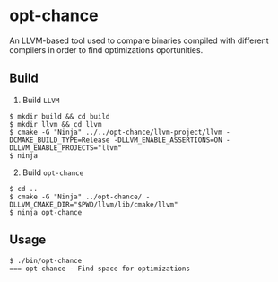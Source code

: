 # opt-chance
An LLVM-based tool used to compare binaries compiled with different compilers in order to find optimizations oportunities.

## Build

1. Build `LLVM`

```
$ mkdir build && cd build
$ mkdir llvm && cd llvm
$ cmake -G "Ninja" ../../opt-chance/llvm-project/llvm -DCMAKE_BUILD_TYPE=Release -DLLVM_ENABLE_ASSERTIONS=ON -DLLVM_ENABLE_PROJECTS="llvm"
$ ninja
```

2. Build `opt-chance`

```
$ cd ..
$ cmake -G "Ninja" ../opt-chance/ -DLLVM_CMAKE_DIR="$PWD/llvm/lib/cmake/llvm"
$ ninja opt-chance
```

## Usage

```
$ ./bin/opt-chance 
=== opt-chance - Find space for optimizations
```
